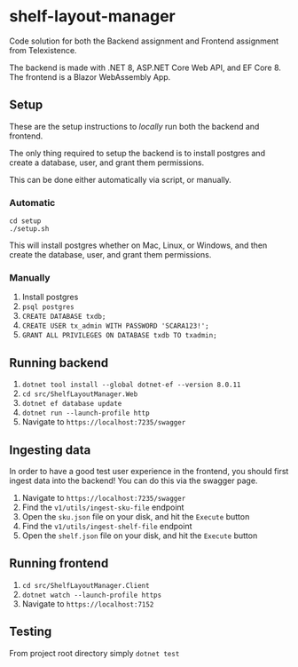 # shelf-layout-manager

Code solution for both the Backend assignment and Frontend assignment from Telexistence.

The backend is made with .NET 8, ASP.NET Core Web API, and EF Core 8.
The frontend is a Blazor WebAssembly App.

## Setup
These are the setup instructions to *locally* run both the backend and frontend.

The only thing required to setup the backend is to install postgres and create a database, user, and grant them permissions.


This can be done either automatically via script, or manually.

### Automatic
```
cd setup
./setup.sh
```
This will install postgres whether on Mac, Linux, or Windows, and then create the database, user, and grant them permissions.

### Manually
1. Install postgres
2. ```psql postgres```
3. ```CREATE DATABASE txdb;```
4. ```CREATE USER tx_admin WITH PASSWORD 'SCARA123!';```
5. ```GRANT ALL PRIVILEGES ON DATABASE txdb TO txadmin;```

## Running backend
1. ```dotnet tool install --global dotnet-ef --version 8.0.11```
1. ```cd src/ShelfLayoutManager.Web```
3. ```dotnet ef database update```
4. ```dotnet run --launch-profile http```
5. Navigate to ```https://localhost:7235/swagger```

## Ingesting data
In order to have a good test user experience in the frontend, you should first ingest data into the backend! 
You can do this via the swagger page.

1. Navigate to ```https://localhost:7235/swagger```
2. Find the ```v1/utils/ingest-sku-file``` endpoint
3. Open the ```sku.json``` file on your disk, and hit the ```Execute``` button
4. Find the ```v1/utils/ingest-shelf-file``` endpoint
5. Open the ```shelf.json``` file on your disk, and hit the ```Execute``` button

## Running frontend
1. ```cd src/ShelfLayoutManager.Client```
2. ```dotnet watch --launch-profile https```
3. Navigate to ```https://localhost:7152```

## Testing
From project root directory simply ```dotnet test```